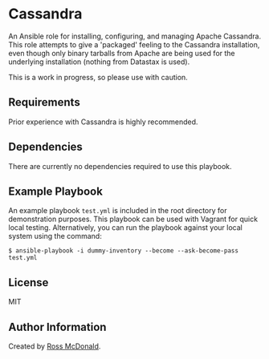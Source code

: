 Cassandra
=========

An Ansible role for installing, configuring, and managing Apache Cassandra. This role attempts to give a 'packaged' feeling to the Cassandra installation, even though only binary tarballs from Apache are being used for the underlying installation (nothing from Datastax is used).

This is a work in progress, so please use with caution.

Requirements
------------

Prior experience with Cassandra is highly recommended.

Dependencies
------------

There are currently no dependencies required to use this playbook.

Example Playbook
----------------

An example playbook `test.yml` is included in the root directory for demonstration purposes. This playbook can be used with Vagrant for quick local testing. Alternatively, you can run the playbook against your local system using the command:

```
$ ansible-playbook -i dummy-inventory --become --ask-become-pass test.yml
```

License
-------

MIT

Author Information
------------------

Created by [Ross McDonald](https://github.com/rossmcdonald).

